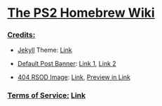 # [The PS2 Homebrew Wiki](https://ps2wiki.github.io)

### <ins>Credits:</ins>

- [Jekyll](https://jekyllrb.com/) Theme: [Link](https://github.com/jeffreytse/jekyll-theme-yat) 

- [Default Post Banner](assets/images/default-image.jpeg): [Link 1](https://appagg.com/android/personalization/ps2-clock-live-wallpaper-29940069.html?hl=en), [Link 2](https://play-lh.googleusercontent.com/ncuiYQJRet1tFYJ1C8X6rj8WBLZ1ayfeCq_aClXbycdOBD2JPHMid6aYC2DPr85awWs=w750-h750)

- [404 RSOD Image](assets/images/404_rsod.png): [Link](https://www.reddit.com/r/gaming/comments/t18sx5/ps2_inspired_desktop_wallpapers_oc/#lightbox), [Preview in Link](https://preview.redd.it/ps2-inspired-desktop-wallpapers-v0-u2ienrqyf0k81.png?width=2880&format=png&auto=webp&s=49a82910de5fe65f2eccda309ad9f8a821aec289)
  
### <ins>Terms of Service:</ins>  [Link](https://ps2wiki.github.io/about.html#terms-of-service)
